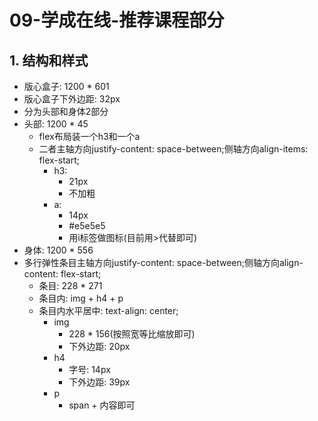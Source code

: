 # 09-学成在线-推荐课程部分

## 1. 结构和样式

- 版心盒子: 1200 * 601
- 版心盒子下外边距: 32px
- 分为头部和身体2部分
- 头部: 1200 * 45
  - flex布局装一个h3和一个a
  - 二者主轴方向justify-content: space-between;侧轴方向align-items: flex-start;
    - h3:
      - 21px
      - 不加粗
    - a:
      - 14px
      - #e5e5e5
      - 用i标签做图标(目前用&gt;代替即可)
- 身体: 1200 * 556
- 多行弹性条目主轴方向justify-content: space-between;侧轴方向align-content: flex-start;
  - 条目: 228 * 271
  - 条目内: img + h4 + p
  - 条目内水平居中: text-align: center;
    - img
      - 228 * 156(按照宽等比缩放即可)
      - 下外边距: 20px
    - h4
      - 字号: 14px
      - 下外边距: 39px
    - p
      - span + 内容即可